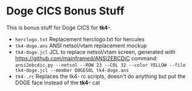 # Doge CICS Bonus Stuff

This is bonus stuff for Doge CICS for **tk4-**.

* `herclogo.txt` Replacement herclogo.txt for hercules
* `tk4-doge.ans` ANSI netsol/vtam replacement mockup
* `tk4-doge.jcl` JCL to replace netsol/vtam screen, generated with https://github.com/mainframed/ANSi2EBCDiC command: `ansi2ebcdic.py --netsol --ROW 23 --COL 32 --color YELLOW --file tk4-doge.jcl --member DOGESOL tk4-doge.ans`
* `tk4-.rc` Replaces the tk4- rc scripts, doesn't do anything but put the DOGE face instead of the **tk4-** cat